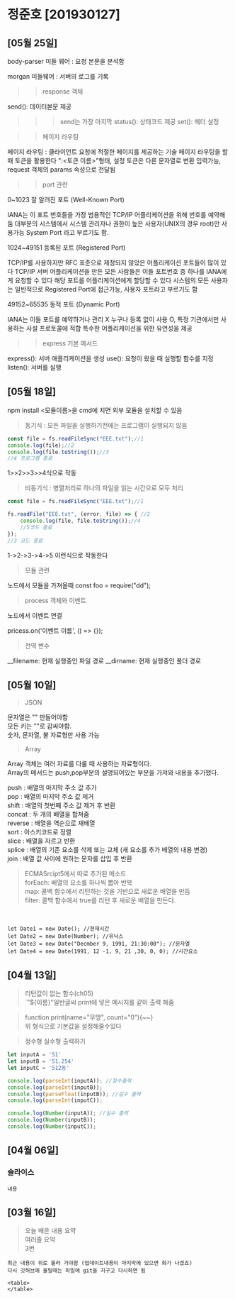 # 정준호 [201930127]

## [05월 25일]

body-parser 미들 웨어 : 요청 본문을 분석함

morgan 미들웨어 : 서버의 로그를 기록

>> response 객체

send(): 데이터본문 제공
>>>send는 가장 마지막
status(): 상태코드 제공
set(): 헤더 설정

>> 페이지 라우팅

페이지 라우팅 : 클라이언트 요청에 적절한 페이지를 제공하는 기술
페이지 라우팅을 할때 토큰을 활용한다 ":<토큰 이름>"형태, 설정 토큰은 다른 문자열로 변환 입력가능, request 객체의 params 속성으로 전달됨

>> port 관련

0~1023 잘 알려진 포트 (Well-Known Port)

IANA는 이 포트 번호들을 가장 범용적인 TCP/IP 어플리케이션을 위해 번호를 예약해둠
대부분의 시스템에서 시스템 관리자나 권한이 높은 사용자(UNIX의 경우 root)만 사용가능
System Port 라고 부르기도 함.

1024~49151 등록된 포트 (Registered Port)

TCP/IP를 사용하지만 RFC 표준으로 제정되지 않았은 어플리케이션 포트들이 많이 있다
TCP/IP 서버 어플리케이션을 만든 모든 사람들은 이들 포트번호 중 하나를 IANA에게 요청할 수 있다 해당 포트를 어플리케이션에게 할당할 수 있다
시스템의 모든 사용자는 일반적으로 Registered Port에 접근가능, 사용자 포트라고 부르기도 함

49152~65535 동적 포트 (Dynamic Port)

IANA는 이들 포트를 예약하거나 관리 X
누구나 등록 없이 사용 O,  특정 기관에서만 사용하는 사설 프로토콜에 적합
특수한 어플리케이션을 위한 유연성을 제공

>> express 기본 메서드

express(): 서버 애플리케이션을 생성
use(): 요청이 왔을 때 실행할 함수를 지정
listen(): 서버를 실행

## [05월 18일]

npm install <모듈이름>을 cmd에 치면 외부 모듈을 설치할 수 있음

> 동기식 : 모든 파일을 실행하기전에는 프로그램이 실행되지 않음
```js
const file = fs.readFileSync("EEE.txt");//1
console.log(file);//2
console.log(file.toString());//3
//4 프로그램 종료
```
1>>2>>3>>4식으로 작동

> 비동기식 : 병렬처리로 하나의 파일을 읽는 시간으로 모두 처리
```js
const file = fs.readFileSync("EEE.txt");//1

fs.readFile("EEE.txt", (error, file) => { //2
    console.log(file, file.toString());//4
    //5코드 종료
});
//3 코드 종료
```
1->2->3->4->5 이런식으로 작동한다

> 모듈 관련

노드에서 모듈을 가져올때
const foo = require("dd");

> process 객체와 이벤트

노드에서 이벤트 연결

pricess.on('이벤트 이름', () => {});

> 전역 변수

__filename: 현재 실행중인 파일 경로
__dirname: 현재 실행중인 폴더 경로

## [05월 10일]

> JSON

문자열은 "" 만들어야함 <br/>
모든 키는 ""로 감싸야함. <br/>
숫자, 문자열, 불 자료형만 사용 가능 <br/>

>Array 

Array 객체는 여러 자료를 다룰 때 사용하는 자료형이다. <br/>
Array의 메서드는 push,pop부분의 설명되어있는 부분을 가져와 내용을 추가했다. <br/>

push : 배열의 마지막 주소 값 추가 <br/>
pop : 배열의 마지막 주소 값 제거 <br/>
shift : 배열의 첫번째 주소 값 제거 후 반환 <br/>
concat : 두 개의 배열을 합쳐줌 <br/>
reverse : 배열을 역순으로 재배열 <br/>
sort : 아스키코드로 정렬 <br/>
slice : 배열을 자르고 반환 <br/>
splice : 배열의 기존 요소를 삭제 또는 교체 (새 요소를 추가 배열의 내용 변경) <br/>
join : 배열 값 사이에 원하는 문자를 삽입 후 반환 <br/>

> ECMASrcipt5에서 따로 추가된 메소드 <br/>
forEach: 배열의 요소를 하나씩 뽑아 반복 <br/>
map: 콜백 함수에서 리턴하는 것을 기반으로 새로운 배열을 만듬 <br/>
filter: 콜백 함수에서 true를 리턴 후 새로운 배열을 만든다.
 <br/>

```JS
let Date1 = new Date(); //현재시간
let Date2 = new Date(Number); //유닉스
let Date3 = new Date("Decmber 9, 1991, 21:30:00"); //문자열
let Date4 = new Date(1991, 12 -1, 9, 21 ,30, 0, 0); //시간요소
```

## [04월 13일]
> 리턴값이 없는 함수(ch05)  
`"${이름}"일반글씨 print에 넣은 메시지를 같이 출력 해줌

> function print(name="무명", count="0"){~~}  
위 형식으로 기본값을 설정해줄수있다

> 정수형 실수형 출력하기
```js
let inputA = '51'
let inputB = '51.254'
let inputC = '512동'

console.log(parseInt(inputA)); //정수출력
console.log(parseInt(inputB));
console.log(parseFloat(inputB)); //실수 출력
console.log(parseInt(inputC)); 

console.log(Number(inputA)); //실수 출력
console.log(Number(inputB));
console.log(Number(inputC));
```

## [04월 06일]
### 슬라이스
    내용
## [03월 16일]
> 오늘 배운 내용 요약 <br/>
> 여러줄 요약 <br> 
> 3번

    최근 내용이 위로 올라 가야함 (업데이트내용이 마지막에 있으면 화가 나겠죠)
    다시 깃허브에 올릴때는 파일에 git을 지구고 다시하면 됨

    <table>
    </table>